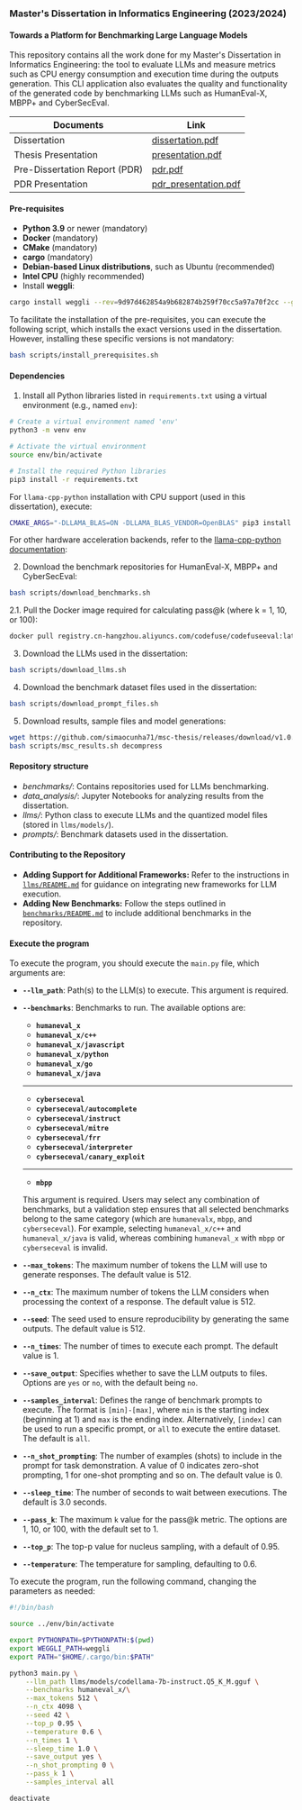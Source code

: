 ### Master's Dissertation in Informatics Engineering (2023/2024)
#### Towards a Platform for Benchmarking Large Language Models

This repository contains all the work done for my Master's Dissertation in Informatics Engineering: the tool to evaluate LLMs and measure metrics such as CPU energy consumption and execution time during the outputs generation. This CLI application also evaluates the quality and functionality of the generated code by benchmarking LLMs such as HumanEval-X, MBPP+ and CyberSecEval.

| Documents                            | Link                                                                 |
|-------------------------------------|----------------------------------------------------------------------|
| Dissertation                        | [dissertation.pdf](https://simaocunha71.github.io/assets/docs/msc-thesis/dissertation.pdf) |
| Thesis Presentation                    | [presentation.pdf](https://simaocunha71.github.io/assets/docs/msc-thesis/presentation.pdf) |
| Pre-Dissertation Report (PDR)                                  | [pdr.pdf](https://simaocunha71.github.io/assets/docs/msc-thesis/pdr.pdf)       |
| PDR Presentation                    | [pdr_presentation.pdf](https://simaocunha71.github.io/assets/docs/msc-thesis/pdr_presentation.pdf) |

#### Pre-requisites

- **Python 3.9** or newer (mandatory)
- **Docker** (mandatory)
- **CMake** (mandatory)
- **cargo** (mandatory)
- **Debian-based Linux distributions**, such as Ubuntu (recommended)
- **Intel CPU** (highly recommended)
- Install **weggli**:

```bash
cargo install weggli --rev=9d97d462854a9b682874b259f70cc5a97a70f2cc --git=https://github.com/weggli-rs/weggli
```

To facilitate the installation of the pre-requisites, you can execute the following script, which installs the exact versions used in the dissertation. However, installing these specific versions is not mandatory:

```bash
bash scripts/install_prerequisites.sh
```

#### Dependencies

1. Install all Python libraries listed in `requirements.txt` using a virtual environment (e.g., named `env`):

```bash
# Create a virtual environment named 'env'
python3 -m venv env

# Activate the virtual environment
source env/bin/activate

# Install the required Python libraries
pip3 install -r requirements.txt
```

For `llama-cpp-python` installation with CPU support (used in this dissertation), execute:

```bash
CMAKE_ARGS="-DLLAMA_BLAS=ON -DLLAMA_BLAS_VENDOR=OpenBLAS" pip3 install llama-cpp-python
```

For other hardware acceleration backends, refer to the [llama-cpp-python documentation](https://github.com/abetlen/llama-cpp-python?tab=readme-ov-file#installation-configuration):

2. Download the benchmark repositories for HumanEval-X, MBPP+ and CyberSecEval:

```bash
bash scripts/download_benchmarks.sh
```

2.1. Pull the Docker image required for calculating pass@k (where k = 1, 10, or 100):

```bash
docker pull registry.cn-hangzhou.aliyuncs.com/codefuse/codefuseeval:latest
```

3. Download the LLMs used in the dissertation:

```bash
bash scripts/download_llms.sh
```

4. Download the benchmark dataset files used in the dissertation:

```bash
bash scripts/download_prompt_files.sh
```

5. Download results, sample files and model generations:

```bash
wget https://github.com/simaocunha71/msc-thesis/releases/download/v1.0.0/msc_results.zip
bash scripts/msc_results.sh decompress
```

#### Repository structure

- *benchmarks/*: Contains repositories used for LLMs benchmarking.
- *data_analysis/*: Jupyter Notebooks for analyzing results from the dissertation.
- *llms/*: Python class to execute LLMs and the quantized model files (stored in `llms/models/`).
- *prompts/*: Benchmark datasets used in the dissertation.

#### Contributing to the Repository

- **Adding Support for Additional Frameworks:** Refer to the instructions in [`llms/README.md`](llms/README.md) for guidance on integrating new frameworks for LLM execution.  
- **Adding New Benchmarks:** Follow the steps outlined in [`benchmarks/README.md`](benchmarks/README.md) to include additional benchmarks in the repository.  


#### Execute the program

To execute the program, you should execute the `main.py` file, which arguments are:

- **`--llm_path`**: Path(s) to the LLM(s) to execute. This argument is required.
- **`--benchmarks`**: Benchmarks to run. The available options are:

    - **`humaneval_x`**
    - **`humaneval_x/c++`**
    - **`humaneval_x/javascript`**
    - **`humaneval_x/python`**
    - **`humaneval_x/go`**
    - **`humaneval_x/java`**

    ---
    
    - **`cyberseceval`**
    - **`cyberseceval/autocomplete`**
    - **`cyberseceval/instruct`**
    - **`cyberseceval/mitre`**
    - **`cyberseceval/frr`**
    - **`cyberseceval/interpreter`**
    - **`cyberseceval/canary_exploit`**

    ---
    
    - **`mbpp`**

    This argument is required. Users may select any combination of benchmarks, but a validation step ensures that all selected benchmarks belong to the same category (which are `humanevalx`, `mbpp`, and `cyberseceval`). For example, selecting `humaneval_x/c++` and `humaneval_x/java` is valid, whereas combining `humaneval_x` with `mbpp` or `cyberseceval` is invalid.

- **`--max_tokens`**: The maximum number of tokens the LLM will use to generate responses. The default value is 512.
- **`--n_ctx`**: The maximum number of tokens the LLM considers when processing the context of a response. The default value is 512.
- **`--seed`**: The seed used to ensure reproducibility by generating the same outputs. The default value is 512.
- **`--n_times`**: The number of times to execute each prompt. The default value is 1.
- **`--save_output`**: Specifies whether to save the LLM outputs to files. Options are `yes` or `no`, with the default being `no`.
- **`--samples_interval`**: Defines the range of benchmark prompts to execute. The format is `[min]-[max]`, where `min` is the starting index (beginning at 1) and `max` is the ending index. Alternatively, `[index]` can be used to run a specific prompt, or `all` to execute the entire dataset. The default is `all`.
- **`--n_shot_prompting`**: The number of examples (shots) to include in the prompt for task demonstration. A value of 0 indicates zero-shot prompting, 1 for one-shot prompting and so on. The default value is 0.
- **`--sleep_time`**: The number of seconds to wait between executions. The default is 3.0 seconds.
- **`--pass_k`**: The maximum `k` value for the pass@k metric. The options are 1, 10, or 100, with the default set to 1.
- **`--top_p`**: The top-p value for nucleus sampling, with a default of 0.95.
- **`--temperature`**: The temperature for sampling, defaulting to 0.6.

To execute the program, run the following command, changing the parameters as needed:

```bash
#!/bin/bash

source ../env/bin/activate

export PYTHONPATH=$PYTHONPATH:$(pwd)
export WEGGLI_PATH=weggli
export PATH="$HOME/.cargo/bin:$PATH"

python3 main.py \
    --llm_path llms/models/codellama-7b-instruct.Q5_K_M.gguf \
    --benchmarks humaneval_x/\
    --max_tokens 512 \
    --n_ctx 4098 \
    --seed 42 \
    --top_p 0.95 \
    --temperature 0.6 \
    --n_times 1 \
    --sleep_time 1.0 \
    --save_output yes \
    --n_shot_prompting 0 \
    --pass_k 1 \
    --samples_interval all

deactivate
```

